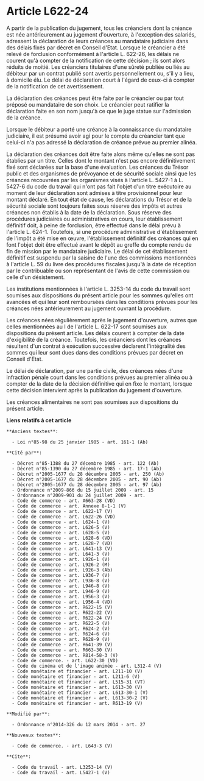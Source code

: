 # Article L622-24

A partir de la publication du jugement, tous les créanciers dont la créance est née antérieurement au jugement d'ouverture, à
l'exception des salariés, adressent la déclaration de leurs créances au mandataire judiciaire dans des délais fixés par
décret en Conseil d'Etat. Lorsque le créancier a été relevé de forclusion conformément à l'article L. 622-26, les délais ne
courent qu'à compter de la notification de cette décision ; ils sont alors réduits de moitié. Les créanciers titulaires d'une
sûreté publiée ou liés au débiteur par un contrat publié sont avertis personnellement ou, s'il y a lieu, à domicile élu. Le
délai de déclaration court à l'égard de ceux-ci à compter de la notification de cet avertissement. 

La déclaration des créances peut être faite par le créancier ou par tout préposé ou mandataire de son choix. Le créancier
peut ratifier la déclaration faite en son nom jusqu'à ce que le juge statue sur l'admission de la créance. 

Lorsque le débiteur a porté une créance à la connaissance du mandataire judiciaire, il est présumé avoir agi pour le compte
du créancier tant que celui-ci n'a pas adressé la déclaration de créance prévue au premier alinéa. 

La déclaration des créances doit être faite alors même qu'elles ne sont pas établies par un titre. Celles dont le montant
n'est pas encore définitivement fixé sont déclarées sur la base d'une évaluation. Les créances du Trésor public et des
organismes de prévoyance et de sécurité sociale ainsi que les créances recouvrées par les organismes visés à l'article L.
5427-1 à L. 5427-6 du code du travail qui n'ont pas fait l'objet d'un titre exécutoire au moment de leur déclaration sont
admises à titre provisionnel pour leur montant déclaré. En tout état de cause, les déclarations du Trésor et de la sécurité
sociale sont toujours faites sous réserve des impôts et autres créances non établis à la date de la déclaration. Sous réserve
des procédures judiciaires ou administratives en cours, leur établissement définitif doit, à peine de forclusion, être
effectué dans le délai prévu à l'article L. 624-1. Toutefois, si une procédure administrative d'établissement de l'impôt a
été mise en œuvre, l'établissement définitif des créances qui en font l'objet doit être effectué avant le dépôt au greffe du
compte rendu de fin de mission par le mandataire judiciaire. Le délai de cet établissement définitif est suspendu par la
saisine de l'une des commissions mentionnées à l'article L. 59 du livre des procédures fiscales jusqu'à la date de réception
par le contribuable ou son représentant de l'avis de cette commission ou celle d'un désistement. 

Les institutions mentionnées à l'article L. 3253-14 du code du travail sont soumises aux dispositions du présent article pour
les sommes qu'elles ont avancées et qui leur sont remboursées dans les conditions prévues pour les créances nées
antérieurement au jugement ouvrant la procédure. 

Les créances nées régulièrement après le jugement d'ouverture, autres que celles mentionnées au I de l'article L. 622-17 sont
soumises aux dispositions du présent article. Les délais courent à compter de la date d'exigibilité de la créance. Toutefois,
les créanciers dont les créances résultent d'un contrat à exécution successive déclarent l'intégralité des sommes qui leur
sont dues dans des conditions prévues par décret en Conseil d'Etat. 

Le délai de déclaration, par une partie civile, des créances nées d'une infraction pénale court dans les conditions prévues
au premier alinéa ou à compter de la date de la décision définitive qui en fixe le montant, lorsque cette décision intervient
après la publication du jugement d'ouverture. 

Les créances alimentaires ne sont pas soumises aux dispositions du présent article.

**Liens relatifs à cet article**

	**Anciens textes**:

	  - Loi n°85-98 du 25 janvier 1985 - art. 161-1 (Ab)

	**Cité par**:

	  - Décret n°85-1388 du 27 décembre 1985 - art. 122 (Ab)
	  - Décret n°85-1390 du 27 décembre 1985 - art. 17-1 (Ab)
	  - Décret n°2005-1677 du 28 décembre 2005 - art. 250 (Ab)
	  - Décret n°2005-1677 du 28 décembre 2005 - art. 90 (Ab)
	  - Décret n°2005-1677 du 28 décembre 2005 - art. 97 (Ab)
	  - Ordonnance n°2009-866 du 15 juillet 2009 - art. 15
	  - Ordonnance n°2009-901 du 24 juillet 2009 - art.
	  - Code de commerce - art. A663-28 (VD)
	  - Code de commerce - art. Annexe 8-1-1 (V)
	  - Code de commerce - art. L622-17 (V)
	  - Code de commerce - art. L622-26 (VD)
	  - Code de commerce - art. L624-1 (V)
	  - Code de commerce - art. L626-5 (V)
	  - Code de commerce - art. L628-5 (V)
	  - Code de commerce - art. L628-6 (VD)
	  - Code de commerce - art. L628-7 (VD)
	  - Code de commerce - art. L641-13 (V)
	  - Code de commerce - art. L641-3 (V)
	  - Code de commerce - art. L926-1 (V)
	  - Code de commerce - art. L926-2 (M)
	  - Code de commerce - art. L926-3 (Ab)
	  - Code de commerce - art. L936-7 (V)
	  - Code de commerce - art. L936-8 (V)
	  - Code de commerce - art. L946-8 (V)
	  - Code de commerce - art. L946-9 (V)
	  - Code de commerce - art. L956-3 (V)
	  - Code de commerce - art. L956-4 (VD)
	  - Code de commerce - art. R622-15 (V)
	  - Code de commerce - art. R622-22 (V)
	  - Code de commerce - art. R622-24 (V)
	  - Code de commerce - art. R622-5 (V)
	  - Code de commerce - art. R624-2 (V)
	  - Code de commerce - art. R624-6 (V)
	  - Code de commerce - art. R628-9 (V)
	  - Code de commerce - art. R641-39 (V)
	  - Code de commerce - art. R663-30 (V)
	  - Code de commerce - art. R814-58-3 (V)
	  - Code de commerce. - art. L622-30 (VD)
	  - Code du cinéma et de l'image animée - art. L312-4 (V)
	  - Code monétaire et financier - art. L211-10 (V)
	  - Code monétaire et financier - art. L211-6 (V)
	  - Code monétaire et financier - art. L515-31 (VT)
	  - Code monétaire et financier - art. L613-30 (V)
	  - Code monétaire et financier - art. L613-30-1 (V)
	  - Code monétaire et financier - art. L613-30-2 (V)
	  - Code monétaire et financier - art. R613-19 (V)

	**Modifié par**:

	  - Ordonnance n°2014-326 du 12 mars 2014 - art. 27

	**Nouveaux textes**:

	  - Code de commerce. - art. L643-3 (V)

	**Cite**:

	  - Code du travail - art. L3253-14 (V)
	  - Code du travail - art. L5427-1 (V)
